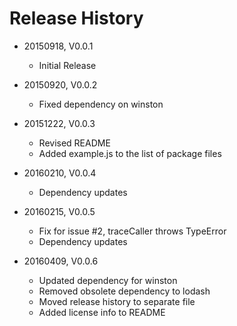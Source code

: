 # Release History

* 20150918, V0.0.1
    * Initial Release

* 20150920, V0.0.2
    * Fixed dependency on winston

* 20151222, V0.0.3
    * Revised README
    * Added example.js to the list of package files

* 20160210, V0.0.4
    * Dependency updates

* 20160215, V0.0.5
    * Fix for issue #2, traceCaller throws TypeError
    * Dependency updates

* 20160409, V0.0.6
    * Updated dependency for winston
    * Removed obsolete dependency to lodash
    * Moved release history to separate file
    * Added license info to README
